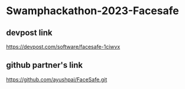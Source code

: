 # Swamphackathon-2023-Facesafe
  
 ## devpost link
  https://devpost.com/software/facesafe-1ciwvx
 ## github partner's link
  https://github.com/ayushpai/FaceSafe.git
